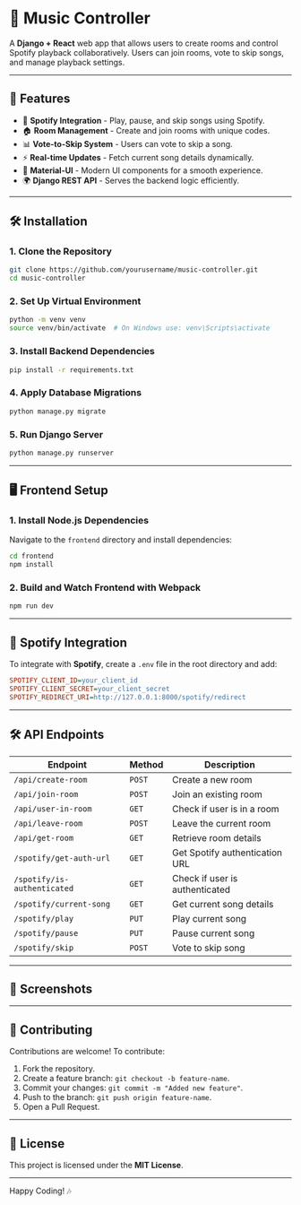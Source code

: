 # 🎵 Music Controller

A **Django + React** web app that allows users to create rooms and control Spotify playback collaboratively. Users can join rooms, vote to skip songs, and manage playback settings.

---

## 🚀 Features

- 🎼 **Spotify Integration** - Play, pause, and skip songs using Spotify.
- 🏠 **Room Management** - Create and join rooms with unique codes.
- 📊 **Vote-to-Skip System** - Users can vote to skip a song.
- ⚡ **Real-time Updates** - Fetch current song details dynamically.
- 🎨 **Material-UI** - Modern UI components for a smooth experience.
- 🌍 **Django REST API** - Serves the backend logic efficiently.

---

## 🛠️ Installation

### **1. Clone the Repository**

```sh
git clone https://github.com/yourusername/music-controller.git
cd music-controller
```

### **2. Set Up Virtual Environment**

```sh
python -m venv venv
source venv/bin/activate  # On Windows use: venv\Scripts\activate
```

### **3. Install Backend Dependencies**

```sh
pip install -r requirements.txt
```

### **4. Apply Database Migrations**

```sh
python manage.py migrate
```

### **5. Run Django Server**

```sh
python manage.py runserver
```

---

## 🖥️ Frontend Setup

### **1. Install Node.js Dependencies**

Navigate to the `frontend` directory and install dependencies:

```sh
cd frontend
npm install
```

### **2. Build and Watch Frontend with Webpack**

```sh
npm run dev
```

---

## 🎵 Spotify Integration

To integrate with **Spotify**, create a `.env` file in the root directory and add:

```ini
SPOTIFY_CLIENT_ID=your_client_id
SPOTIFY_CLIENT_SECRET=your_client_secret
SPOTIFY_REDIRECT_URI=http://127.0.0.1:8000/spotify/redirect
```

---

## 🛠 API Endpoints

| Endpoint                    | Method | Description                    |
| --------------------------- | ------ | ------------------------------ |
| `/api/create-room`          | `POST` | Create a new room              |
| `/api/join-room`            | `POST` | Join an existing room          |
| `/api/user-in-room`         | `GET`  | Check if user is in a room     |
| `/api/leave-room`           | `POST` | Leave the current room         |
| `/api/get-room`             | `GET`  | Retrieve room details          |
| `/spotify/get-auth-url`     | `GET`  | Get Spotify authentication URL |
| `/spotify/is-authenticated` | `GET`  | Check if user is authenticated |
| `/spotify/current-song`     | `GET`  | Get current song details       |
| `/spotify/play`             | `PUT`  | Play current song              |
| `/spotify/pause`            | `PUT`  | Pause current song             |
| `/spotify/skip`             | `POST` | Vote to skip song              |

---

## 📸 Screenshots

&#x20;

---

## 📌 Contributing

Contributions are welcome! To contribute:

1. Fork the repository.
2. Create a feature branch: `git checkout -b feature-name`.
3. Commit your changes: `git commit -m "Added new feature"`.
4. Push to the branch: `git push origin feature-name`.
5. Open a Pull Request.

---

## 📄 License

This project is licensed under the **MIT License**.

---


Happy Coding! 🎶

